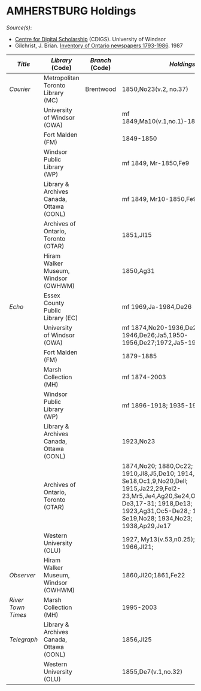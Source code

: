 # AMHERSTBURG Holdings

_Source(s)_:
   * [Centre for Digital Scholarship](https://cdigs.uwindsor.ca) (CDIGS). University of Windsor
   * Gilchrist, J. Brian. [Inventory of Ontario newspapers 1793-1986](https://www.torontopubliclibrary.ca/detail?R=1955746). 1987

| _Title_ | _Library_ (Code) | _Branch_ (Code) | _Holdings_ |
| --- | --- | --- | --- |
| _Courier_ | Metropolitan Toronto Library (MC) | Brentwood | 1850,No23(v.2, no.37) |
|  | University of Windsor (OWA) |  | mf 1849,Ma10(v.1,no.1)-1850,Fe9(no.48) |
|  | Fort Malden (FM) |  | 1849-1850 |
|  | Windsor Public Library (WP) |  | mf 1849, Mr-1850,Fe9 |
|  | Library & Archives Canada, Ottawa (OONL) |  | mf 1849, Mr10-1850,Fe9 |
|  | Archives of Ontario, Toronto (OTAR) |  | 1851,Jl15 |
|  | Hiram Walker Museum, Windsor (OWHWM) |  | 1850,Ag31 |
| _Echo_ | Essex County Public Library (EC) |  | mf 1969,Ja-1984,De26 |
|  | University of Windsor (OWA) |  | mf 1874,No20-1936,De25;1943,Ja7-1946,De26;Ja5,1950-1956,De27;1972,Ja5-1982,De29 |
|  | Fort Malden (FM) |  | 1879-1885 |
|  | Marsh Collection (MH) |  | mf 1874-2003 |
|  | Windsor Public Library (WP) |  |  mf 1896-1918; 1935-1939; 1969-? |
|  | Library & Archives Canada, Ottawa (OONL) |  | 1923,No23 |
|  | Archives of Ontario, Toronto (OTAR) |  | 1874,No20; 1880,Oc22; 1908,Oc15; 1910,Jl8,J5,De10; 1914,Ag14-Se18,Oc1,9,No20,Dell; 1915,Ja22,29,Fel2-23,Mr5,Je4,Ag20,Se24,Oc22,29,No5,19-De3,17-31; 1918,De13; 1923,Ag31,Oc5-De28,; 1924,Ja4-Se19,No28; 1934,No23; 1938,Ap29,Je17 |
|  | Western University (OLU) |  | 1927, My13(v.53,n0.25); 1934,No23; 1966,Jl21; |
| _Observer_ | Hiram Walker Museum, Windsor (OWHWM) |  | 1860,Jl20;1861,Fe22 |
| _River Town Times_ | Marsh Collection (MH) |  | 1995-2003 |
| _Telegraph_ | Library & Archives Canada, Ottawa (OONL) | | 1856,Jl25  |
|  | Western University (OLU) |  | 1855,De7(v.1,no.32) |
